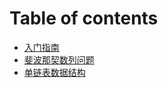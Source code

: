 # Table of contents

* [入门指南](README.md)
* [斐波那契数列问题](fei-bo-na-qi-shu-lie-wen-ti.md)
* [单链表数据结构](dan-lian-biao-shu-ju-jie-gou.md)

